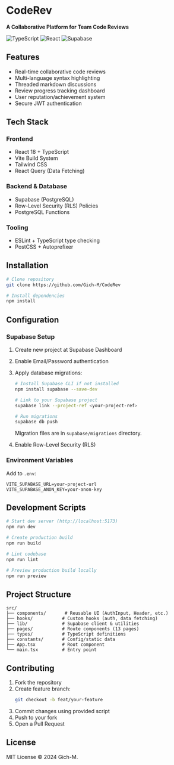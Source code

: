 # CodeRev
**A Collaborative Platform for Team Code Reviews**

![TypeScript](https://img.shields.io/badge/TypeScript-3178C6?logo=typescript&logoColor=white)
![React](https://img.shields.io/badge/React-20232A?logo=react&logoColor=61DAFB)
![Supabase](https://img.shields.io/badge/Supabase-3ECF8E?logo=supabase&logoColor=white)

## Features
- Real-time collaborative code reviews
- Multi-language syntax highlighting
- Threaded markdown discussions
- Review progress tracking dashboard
- User reputation/achievement system
- Secure JWT authentication

## Tech Stack
### Frontend
- React 18 + TypeScript
- Vite Build System
- Tailwind CSS
- React Query (Data Fetching)

### Backend & Database
- Supabase (PostgreSQL)
- Row-Level Security (RLS) Policies
- PostgreSQL Functions

### Tooling
- ESLint + TypeScript type checking
- PostCSS + Autoprefixer

## Installation
```bash
# Clone repository
git clone https://github.com/Gich-M/CodeRev

# Install dependencies
npm install
```

## Configuration
### Supabase Setup
1. Create new project at Supabase Dashboard
2. Enable Email/Password authentication
3. Apply database migrations:
    ```bash
    # Install Supabase CLI if not installed
    npm install supabase --save-dev

    # Link to your Supabase project
    supabase link --project-ref <your-project-ref>

    # Run migrations
    supabase db push
    ```

    Migration files are in `supabase/migrations` directory.
4. Enable Row-Level Security (RLS)

### Environment Variables
Add to `.env`:
```
VITE_SUPABASE_URL=your-project-url
VITE_SUPABASE_ANON_KEY=your-anon-key
```

## Development Scripts
```bash
# Start dev server (http://localhost:5173)
npm run dev

# Create production build
npm run build

# Lint codebase
npm run lint

# Preview production build locally
npm run preview
```

## Project Structure
```
src/
├── components/       # Reusable UI (AuthInput, Header, etc.)
├── hooks/           # Custom hooks (auth, data fetching)
├── lib/             # Supabase client & utilities
├── pages/           # Route components (13 pages)
├── types/           # TypeScript definitions
├── constants/       # Config/static data
├── App.tsx          # Root component
└── main.tsx         # Entry point
```

## Contributing
1. Fork the repository
2. Create feature branch:
    ```bash
    git checkout -b feat/your-feature
    ```
3. Commit changes using provided script
4. Push to your fork
5. Open a Pull Request

## License
MIT License © 2024 Gich-M.
